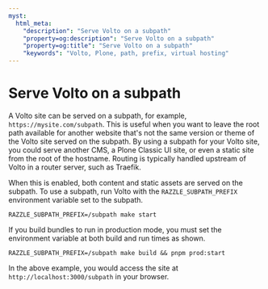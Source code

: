 ```yaml
---
myst:
  html_meta:
    "description": "Serve Volto on a subpath"
    "property=og:description": "Serve Volto on a subpath"
    "property=og:title": "Serve Volto on a subpath"
    "keywords": "Volto, Plone, path, prefix, virtual hosting"
---
```


# Serve Volto on a subpath

A Volto site can be served on a subpath, for example, `https://mysite.com/subpath`.
This is useful when you want to leave the root path available for another website that's not the same version or theme of the Volto site served on the subpath.
By using a subpath for your Volto site, you could serve another CMS, a Plone Classic UI site, or even a static site from the root of the hostname.
Routing is typically handled upstream of Volto in a router server, such as Traefik.

When this is enabled, both content and static assets are served on the subpath.
To use a subpath, run Volto with the `RAZZLE_SUBPATH_PREFIX` environment variable set to the subpath.

```shell
RAZZLE_SUBPATH_PREFIX=/subpath make start
```

If you build bundles to run in production mode, you must set the environment variable at both build and run times as shown.

```shell
RAZZLE_SUBPATH_PREFIX=/subpath make build && pnpm prod:start
```

In the above example, you would access the site at `http://localhost:3000/subpath` in your browser.
